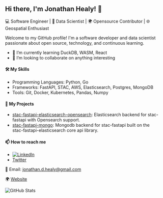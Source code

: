 ## Hi there, I'm Jonathan Healy! 👋

💻 Software Engineer | 🧠 Data Scientist | 🌍 Opensource Contributor | 🌐 Geospatial Enthusiast

Welcome to my GitHub profile! I'm a software developer and data scientist passionate about open source, technology, and continuous learning.

- 🌱 I’m currently learning DuckDB, WASM, React
- 👯 I’m looking to collaborate on anything interesting
   
#### 🛠️ My Skills
- Programming Languages: Python, Go
- Frameworks: FastAPI, STAC, AWS, Elasticsearch, Postgres, MongoDB
- Tools: Git, Docker, Kubernetes, Pandas, Numpy

#### 🚀 My Projects
- [stac-fastapi-elasticsearch-opensearch](https://github.com/stac-utils/stac-fastapi-elasticsearch-opensearch): Elasticsearch backend for stac-fastapi with Opensearch support.
- [stac-fastapi-mongo](https://github.com/Healy-Hyperspatial/stac-fastapi-mongo): Mongodb backend for stac-fastapi built on the stac-fastapi-elasticsearch core api library.

#### 📫 How to reach me
- [![LinkedIn](https://img.shields.io/badge/-jonhealy1-blue?style=flat-square&logo=Linkedin&logoColor=white&link=https://www.linkedin.com/in/jonathan-d-healy/)](https://www.linkedin.com/in/jonathan-d-healy/)
- [Twitter](https://x.com/jonhealy111)

📧 Email: jonathan.d.healy@gmail.com   
   
🌍 [Website](https://jonhealy1.github.io)

![GitHub Stats](https://github-readme-stats.vercel.app/api?username=jonhealy1&show_icons=true)

<!--
**jonhealy1/jonhealy1** is a ✨ _special_ ✨ repository because its `README.md` (this file) appears on your GitHub profile.

Here are some ideas to get you started:

- 🔭 I’m currently working on ...
- 🌱 I’m currently learning ...
- 👯 I’m looking to collaborate on ...
- 🤔 I’m looking for help with ...
- 💬 Ask me about ...
- 📫 How to reach me: ...
- 😄 Pronouns: ...
- ⚡ Fun fact: ...
-->
